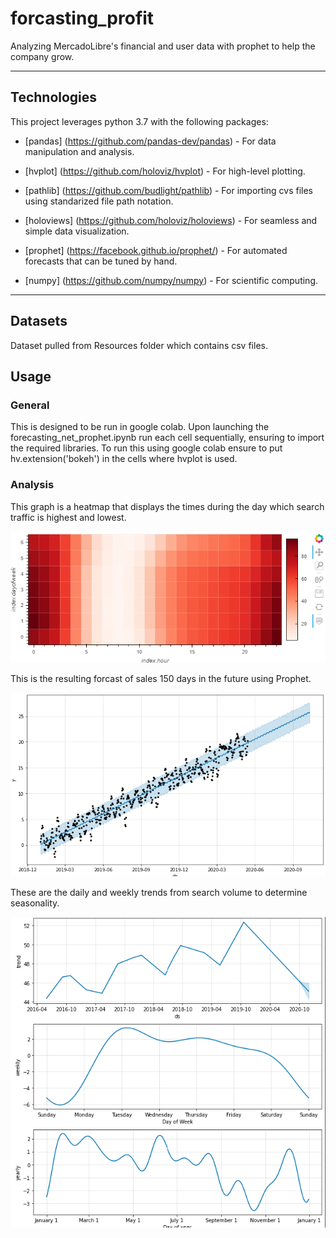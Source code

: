 # forcasting_profit
Analyzing MercadoLibre's financial and user data with prophet to help the company grow.

---

## Technologies

This project leverages python 3.7 with the following packages:

* [pandas] (https://github.com/pandas-dev/pandas) - For data manipulation and analysis.

* [hvplot] (https://github.com/holoviz/hvplot) - For high-level plotting.

* [pathlib] (https://github.com/budlight/pathlib) - For importing cvs files using standarized file path notation.

* [holoviews] (https://github.com/holoviz/holoviews) - For seamless and simple data visualization.

* [prophet] (https://facebook.github.io/prophet/) - For automated forecasts that can be tuned by hand.

* [numpy] (https://github.com/numpy/numpy) - For scientific computing.

---

## Datasets

Dataset pulled from Resources folder which contains csv files.

## Usage

### General

This is designed to be run in google colab. Upon launching the forecasting_net_prophet.ipynb run each cell sequentially, ensuring to import the required libraries. To run this using google colab ensure to put hv.extension('bokeh') in the cells where hvplot is used.

### Analysis

This graph is a heatmap that displays the times during the day which search traffic is highest and lowest.

![Heat_Map](Images/heatmap.png)

This is the resulting forcast of sales 150 days in the future using Prophet.

![sales](Images/sales.png)


These are the daily and weekly trends from search volume to determine seasonality.

![trends](Images/trends.png)



